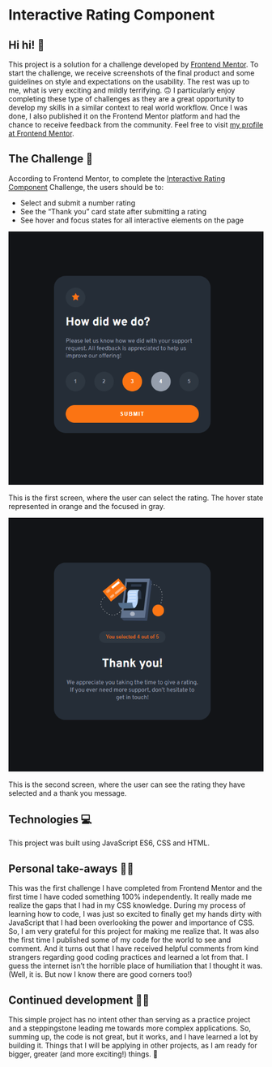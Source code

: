 # Interactive Rating Component

## Hi hi! 👋

This project is a solution for a challenge developed by [Frontend Mentor](https://www.frontendmentor.io). To start the challenge, we receive screenshots of the final product and some guidelines on style and expectations on the usability. The rest was up to me, what is very exciting and mildly terrifying. 🙃
I particularly enjoy completing these type of challenges as they are a great opportunity to develop my skills in a similar context to real world workflow. Once I was done, I also published it on the Frontend Mentor platform and had the chance to receive feedback from the community. Feel free to visit [my profile at Frontend Mentor]( https://www.frontendmentor.io/profile/ga-bri-ela). 

## The Challenge 🧩

According to Frontend Mentor, to complete the [Interactive Rating Component](https://www.frontendmentor.io/challenges/interactive-rating-component-koxpeBUmI) Challenge, the users should be to:
-	Select and submit a number rating
-	See the “Thank you” card state after submitting a rating
-	See hover and focus states for all interactive elements on the page

![screenshot of the number rating screen]( https://github.com/ga-bri-ela/Interactive-Rating-Component/blob/main/rating-screenshot%20one.png?raw=true)

This is the first screen, where the user can select the rating. The hover state represented in orange and the focused in gray. 

![screenshot of the “thank you” state](https://github.com/ga-bri-ela/Interactive-Rating-Component/blob/main/rating-screenshot%20two.png?raw=true)

This is the second screen, where the user can see the rating they have selected and a thank you message.

## Technologies 💻

This project was built using JavaScript ES6, CSS and HTML.

## Personal take-aways 👩‍💻

This was the first challenge I have completed from Frontend Mentor and the first time I have coded something 100% independently. It really made me realize the gaps that I had in my CSS knowledge. During my process of learning how to code, I was just so excited to finally get my hands dirty with JavaScript that I had been overlooking the power and importance of CSS. So, I am very grateful for this project for making me realize that. 
It was also the first time I published some of my code for the world to see and comment. And it turns out that I have received helpful comments from kind strangers regarding good coding practices and learned a lot from that. I guess the internet isn’t the horrible place of humiliation that I thought it was. (Well, it is. But now I know there are good corners too!)

## Continued development 👩‍🎓

This simple project has no intent other than serving as a practice project and a steppingstone leading me towards more complex applications. So, summing up, the code is not great, but it works, and I have learned a lot by building it. Things that I will be applying in other projects, as I am ready for bigger, greater (and more exciting!) things.  🚀
